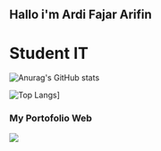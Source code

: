## Hallo i'm Ardi Fajar Arifin
# Student IT


![Anurag's GitHub stats](https://github-readme-stats.vercel.app/api?username=ardifjar443&show_icons=true&theme=radical)

![Top Langs](https://github-readme-stats.vercel.app/api/top-langs/?username=ardifjar443&layout=compact&theme=radical)]

### My Portofolio Web
<p>
    <a href="https://ardifjar443.github.io" target="blank"><img src="https://img.shields.io/badge/Website-https://ardifjar443.github.io.id-green?" /></a>
    
</p>
